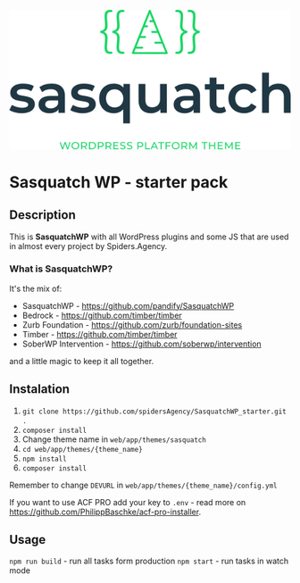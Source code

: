 <p align="center">
  <img src="sasquatch%20logo.png">
</p>

# Sasquatch WP - starter pack
## Description
This is **SasquatchWP** with all WordPress plugins and some JS that are used in almost every project by Spiders.Agency.

### What is SasquatchWP?
It's the mix of:
- SasquatchWP - https://github.com/pandify/SasquatchWP
- Bedrock - https://github.com/timber/timber
- Zurb Foundation - https://github.com/zurb/foundation-sites
- Timber - https://github.com/timber/timber
- SoberWP Intervention - https://github.com/soberwp/intervention

and a little magic to keep it all together.

## Instalation
1. `git clone https://github.com/spidersAgency/SasquatchWP_starter.git .`
2. `composer install`
3. Change theme name in `web/app/themes/sasquatch`
4. `cd web/app/themes/{theme_name}`
5. `npm install`
6. `composer install`

Remember to change `DEVURL` in `web/app/themes/{theme_name}/config.yml`

If you want to use ACF PRO add your key to `.env` - read more on https://github.com/PhilippBaschke/acf-pro-installer.

## Usage
`npm run build` - run all tasks form production
`npm start` - run tasks in watch mode
